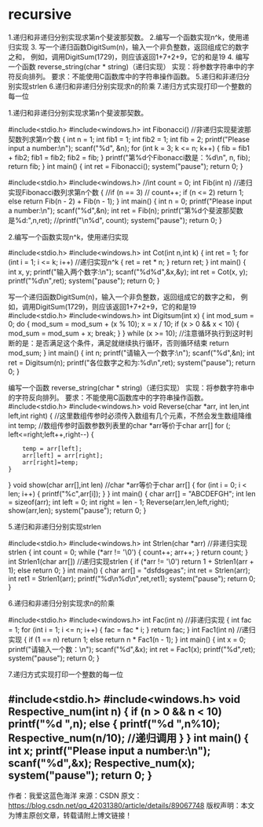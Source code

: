 # recursive
1.递归和非递归分别实现求第n个斐波那契数。 
2.编写一个函数实现n^k，使用递归实现 
3. 写一个递归函数DigitSum(n)，输入一个非负整数，返回组成它的数字之和， 
例如，调用DigitSum(1729)，则应该返回1+7+2+9，它的和是19 
4. 编写一个函数 reverse_string(char * string)（递归实现） 
实现：将参数字符串中的字符反向排列。 
要求：不能使用C函数库中的字符串操作函数。 
5.递归和非递归分别实现strlen 
6.递归和非递归分别实现求n的阶乘 
7.递归方式实现打印一个整数的每一位

1.递归和非递归分别实现求第n个斐波那契数。

#include<stdio.h>
#include<windows.h>
int Fibonacci()                  //非递归实现斐波那契数列求第n个数
{
	int n = 1;
	int fib1 = 1;
	int fib2 = 1;
	int fib = 2;
	printf("Please input a number:\n");
	scanf("%d", &n);
	for (int k = 3; k <= n; k++)
	{
		fib = fib1 + fib2;
		fib1 = fib2;
		fib2 = fib;
	}
	printf("第%d个Fibonacci数是：%d\n", n, fib);
	return fib;
}
int main()
{
	int ret = Fibonacci();
	system("pause");
	return 0;
}

#include<stdio.h>
#include<windows.h>
//int count = 0;
int Fib(int n)                //递归实现Fibonacci数列求第n个数
{
	//if (n == 3)
	//	count++;
	if (n <= 2)
		return 1;
	else
		return Fib(n - 2) + Fib(n - 1);
}
int main()
{
	int n = 0;
	printf("Please input a number:\n");
	scanf("%d",&n);
	int ret = Fib(n);
	printf("第%d个斐波那契数是%d:",n,ret);
	//printf("\n%d", count);
	system("pause");
	return 0;
}

2.编写一个函数实现n^k，使用递归实现

#include<stdio.h>
#include<windows.h>
int Cot(int n,int k)
{
	int ret = 1;
	for (int i = 1; i <= k; i++)         //递归实现n^k
	{
		ret = ret * n;
	}
	return ret;
}
int main()
{
	int x, y;
	printf("输入两个数字:\n");
	scanf("%d%d",&x,&y);
	int ret = Cot(x, y);
	printf("%d\n",ret);
	system("pause");
	return 0;
}

写一个递归函数DigitSum(n)，输入一个非负整数，返回组成它的数字之和，
例如，调用DigitSum(1729)，则应该返回1+7+2+9，它的和是19
#include<stdio.h>
#include<windows.h>
int Digitsum(int x)
{
	int mod_sum = 0;
	do {
		mod_sum = mod_sum + (x % 10);
		x = x / 10;
		if (x > 0 && x < 10)
		{
			mod_sum = mod_sum + x;
			break;
		}
	} while (x >= 10);   //注意循环执行到这时判断的是：是否满足这个条件，满足就继续执行循环，否则循环结束
	return mod_sum;
}
int main()
{
	int n;
	printf("请输入一个数字:\n");
	scanf("%d",&n);
	int ret = Digitsum(n);
	printf("各位数字之和为:%d\n",ret);
	system("pause");
	return 0;
}

编写一个函数 reverse_string(char * string)（递归实现）
实现：将参数字符串中的字符反向排列。
要求：不能使用C函数库中的字符串操作函数。
#include<stdio.h>
#include<windows.h>
void Reverse(char *arr, int len,int left,int right)
{                 //这里数组传参时必须传入数组有几个元素，不然会发生数组降维
	int temp;     //数组传参时函数参数列表里的char *arr等价于char arr[]
	for (; left<=right;left++,right--)
	{

		temp = arr[left];
		arr[left] = arr[right];
		arr[right]=temp;
	}
}
void show(char arr[],int len)        //char *arr等价于char arr[]
{
	for (int i = 0; i < len; i++)
	{
		printf("%c",arr[i]);
	}
}
int main()
{
	char arr[] = "ABCDEFGH";
	int len = sizeof(arr);
	int left = 0;
	int right = len - 1;
	Reverse(arr,len,left,right);
	show(arr,len);
	system("pause");
	return 0;
}

5.递归和非递归分别实现strlen

#include<stdio.h>
#include<windows.h>
int Strlen(char *arr)     //非递归实现strlen
{
	int count = 0;
	while (*arr != '\0')
	{
		count++;
		arr++;
	}
	return count;
}
int Strlen1(char arr[])     //递归实现strlen
{
	if (*arr != '\0')
		return 1 + Strlen1(arr + 1);
	else
		return 0;
}
int main()
{
	char arr[] = "dsfdsgeas";
	int ret = Strlen(arr);
	int ret1 = Strlen1(arr);
	printf("%d\n%d\n",ret,ret1);
	system("pause");
	return 0;
}

6.递归和非递归分别实现求n的阶乘

#include<stdio.h>
#include<windows.h>
int Fac(int n)              //非递归实现
{
	int fac = 1;
	for (int i = 1; i <= n; i++)
	{
		fac = fac * i;
	}
	return fac;
}
int Fac1(int n)           //递归实现
{
	if (1 == n)
		return 1;
	else
	return n * Fac1(n - 1);
}
int main() 
{
	int x = 0;
	printf("请输入一个数：\n");
	scanf("%d",&x);
	int ret = Fac1(x);
	printf("%d",ret);
	system("pause");
	return 0;
}

7.递归方式实现打印一个整数的每一位

#include<stdio.h>
#include<windows.h>
void Respective_num(int n)
{
	if (n > 0 && n < 10)
		printf("%d ",n);
	else
	{
		printf("%d ",n%10);
		Respective_num(n/10);         //递归调用
	}
}
int main()
{
	int x;
	printf("Please input a number:\n");
	scanf("%d",&x);
	Respective_num(x);
	system("pause");
	return 0;
}
--------------------- 
作者：我爱这蓝色海洋 
来源：CSDN 
原文：https://blog.csdn.net/qq_42031380/article/details/89067748 
版权声明：本文为博主原创文章，转载请附上博文链接！
